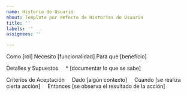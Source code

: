 ```yaml
---
name: Historia de Usuario
about: Template por defecto de Historias de Usuario
title: ''
labels: ''
assignees: ''

---
```


Como [rol]
Necesito [funcionalidad]
Para que [beneficio]

Detalles y Supuestos
    * [documentar lo que se sabe]

Criterios de Aceptación
    Dado [algún contexto]
    Cuando [se realiza cierta acción]
    Entonces [se observa el resultado de la acción]
